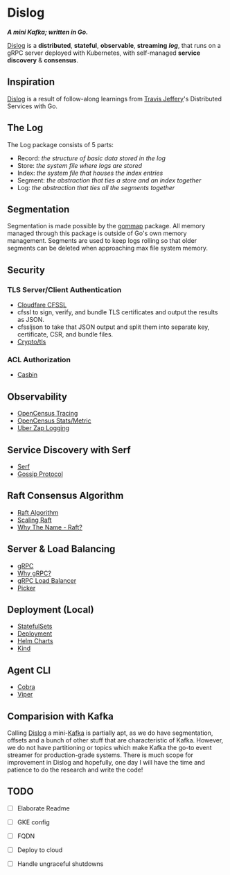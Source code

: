 # Dislog

 ___A mini Kafka; written in Go.___

[Dislog](https://github.com/dixyantar/dislog) is a __distributed__, __stateful__, __observable__, __streaming__ ___log___, that runs on a gRPC server deployed with Kubernetes, with self-managed __service discovery__ & __consensus__.

## Inspiration

[Dislog](https://github.com/dixyantar/dislog) is a result of follow-along learnings from [Travis Jeffery](https://twitter.com/travisjeffery)'s Distributed Services with Go.

## The Log

The Log package consists of 5 parts:

- Record: _the structure of basic data stored in the log_
- Store: _the system file where logs are stored_
- Index: _the system file that houses the index entries_
- Segment: _the abstraction that ties a store and an index together_
- Log: _the abstraction that ties all the segments together_

## Segmentation 

Segmentation is made possible by the [gommap](https://pkg.go.dev/github.com/tysonmote/gommap) package. All memory managed through this package is outside of Go's own memory management.
Segments are used to keep logs rolling so that older segments can be deleted when approaching max file system memory.

## Security

### TLS Server/Client Authentication

- [Cloudfare CFSSL](https://blog.cloudflare.com/introducing-cfssl/)
- cfssl to sign, verify, and bundle TLS certificates and output the results as JSON.
- cfssljson to take that JSON output and split them into separate key, certificate, CSR, and bundle files.
- [Crypto/tls](https://pkg.go.dev/crypto/tls)

### ACL Authorization

- [Casbin](https://github.com/casbin)

## Observability

- [OpenCensus Tracing](https://github.com/casbin)
- [OpenCensus Stats/Metric](https://opencensus.io/stats/)
- [Uber Zap Logging](https://github.com/uber-go/zap)

## Service Discovery with Serf 

- [Serf](https://www.serf.io/)
- [Gossip Protocol](https://www.serf.io/docs/internals/gossip.html)

## Raft Consensus Algorithm 

- [Raft Algorithm](https://en.wikipedia.org/wiki/Raft_(algorithm))
- [Scaling Raft](https://www.cockroachlabs.com/blog/scaling-raft/)
- [Why The Name - Raft?](https://groups.google.com/g/raft-dev/c/95rZqptGpmU)

## Server & Load Balancing 

- [gRPC](https://grpc.io/)
- [Why gRPC?](https://grpc.io/docs/languages/go/basics/#why-use-grpc)
- [gRPC Load Balancer](https://grpc.io/blog/grpc-load-balancing/)
- [Picker](https://pkg.go.dev/google.golang.org/grpc/balancer#Picker)

## Deployment (Local)

- [StatefulSets](https://kubernetes.io/docs/concepts/workloads/controllers/statefulset/)
- [Deployment](https://kubernetes.io/docs/tutorials/stateful-application/basic-stateful-set/)
- [Helm Charts](https://helm.sh/docs/topics/charts/)
- [Kind](https://kind.sigs.k8s.io/)

## Agent CLI

- [Cobra](https://pkg.go.dev/github.com/spf13/cobra)
- [Viper](https://pkg.go.dev/github.com/dvln/viper)

## Comparision with Kafka

Calling [Dislog](https://github.com/dixyantar/dislog) a mini-[Kafka](https://kafka.apache.org/) is partially apt, as we do have segmentation, offsets and a bunch of other stuff that are characteristic of Kafka. However, we do not have partitioning or topics which make Kafka the go-to event streamer for production-grade systems. There is much scope for improvement in Dislog and hopefully, one day I will have the time and patience to do the research and write the code!


## TODO

- [ ] Elaborate Readme
- [ ] GKE config
- [ ] FQDN
- [ ] Deploy to cloud
- [ ] Handle ungraceful shutdowns

